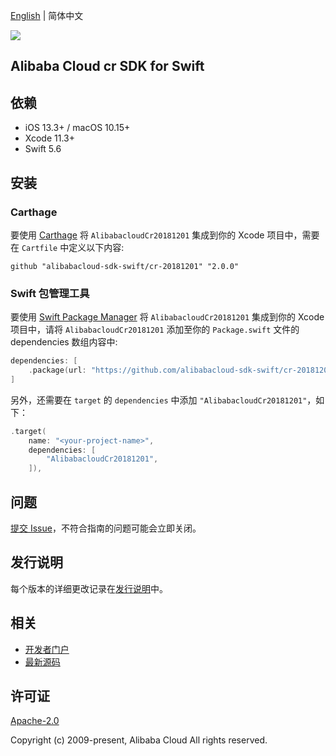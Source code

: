 [English](README.md) | 简体中文

![](https://aliyunsdk-pages.alicdn.com/icons/AlibabaCloud.svg)

## Alibaba Cloud cr SDK for Swift

## 依赖

- iOS 13.3+ / macOS 10.15+
- Xcode 11.3+
- Swift 5.6

## 安装

### Carthage

要使用 [Carthage](https://github.com/Carthage/Carthage) 将 `AlibabacloudCr20181201` 集成到你的 Xcode 项目中，需要在 `Cartfile` 中定义以下内容:

```ogdl
github "alibabacloud-sdk-swift/cr-20181201" "2.0.0"
```

### Swift 包管理工具

要使用 [Swift Package Manager](https://swift.org/package-manager/) 将 `AlibabacloudCr20181201` 集成到你的 Xcode 项目中，请将 `AlibabacloudCr20181201` 添加至你的 `Package.swift` 文件的 dependencies 数组内容中:

```swift
dependencies: [
    .package(url: "https://github.com/alibabacloud-sdk-swift/cr-20181201.git", from: "2.0.0")
]
```

另外，还需要在 `target` 的 `dependencies` 中添加 `"AlibabacloudCr20181201"`，如下：

```swift
.target(
    name: "<your-project-name>",
    dependencies: [
        "AlibabacloudCr20181201",
    ]),
```

## 问题

[提交 Issue](https://github.com/alibabacloud-sdk-swift/cr-20181201/issues/new)，不符合指南的问题可能会立即关闭。

## 发行说明

每个版本的详细更改记录在[发行说明](./ChangeLog.txt)中。

## 相关

* [开发者门户](https://next.api.aliyun.com/home)
* [最新源码](https://github.com/alibabacloud-sdk-swift/cr-20181201)

## 许可证

[Apache-2.0](http://www.apache.org/licenses/LICENSE-2.0)

Copyright (c) 2009-present, Alibaba Cloud All rights reserved.
